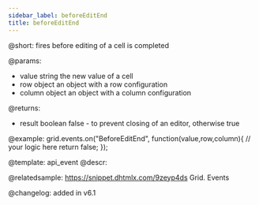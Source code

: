 ```yaml
---
sidebar_label: beforeEditEnd
title: beforeEditEnd
---          
```


@short: fires before editing of a cell is completed
	
@params:
- value			string		the new value of a cell
- row			object		an object with a row configuration
- column		object		an object with a column configuration


@returns:
- result	boolean		false - to prevent closing of an editor, otherwise true


@example:
grid.events.on("BeforeEditEnd", function(value,row,column){
	// your logic here
    return false;
});


@template:	api_event
@descr:




@relatedsample:
https://snippet.dhtmlx.com/9zeyp4ds	Grid. Events	

@changelog: added in v6.1

